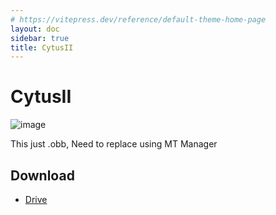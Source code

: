 ```yaml
---
# https://vitepress.dev/reference/default-theme-home-page
layout: doc
sidebar: true
title: CytusII
---
```


# CytusII

![image](https://play-lh.googleusercontent.com/91wxkc2l3qgo8vVBOnAEYYIn2_MYoL-AOrSh6Elx9iLKntzMCIk6eC0-ZXBTveSzFcw=w480-h960-rw)

This just .obb, Need to replace using MT Manager

## Download

- [Drive](/downloads)
